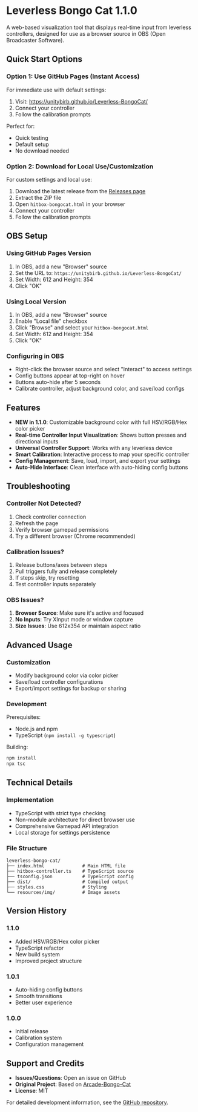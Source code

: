 # Leverless Bongo Cat 1.1.0

A web-based visualization tool that displays real-time input from leverless controllers, designed for use as a browser source in OBS (Open Broadcaster Software).

## Quick Start Options

### Option 1: Use GitHub Pages (Instant Access)
For immediate use with default settings:
1. Visit: https://unitybirb.github.io/Leverless-BongoCat/
2. Connect your controller
3. Follow the calibration prompts

Perfect for:
- Quick testing
- Default setup
- No download needed

### Option 2: Download for Local Use/Customization
For custom settings and local use:

1. Download the latest release from the [Releases page](https://github.com/unitybirb/leverless-bongo-cat/releases)
2. Extract the ZIP file
3. Open `hitbox-bongocat.html` in your browser
4. Connect your controller
5. Follow the calibration prompts

## OBS Setup

### Using GitHub Pages Version
1. In OBS, add a new "Browser" source
2. Set the URL to: `https://unitybirb.github.io/Leverless-BongoCat/`
3. Set Width: 612 and Height: 354
4. Click "OK"

### Using Local Version
1. In OBS, add a new "Browser" source
2. Enable "Local file" checkbox
3. Click "Browse" and select your `hitbox-bongocat.html`
4. Set Width: 612 and Height: 354
5. Click "OK"

### Configuring in OBS
- Right-click the browser source and select "Interact" to access settings
- Config buttons appear at top-right on hover
- Buttons auto-hide after 5 seconds
- Calibrate controller, adjust background color, and save/load configs

## Features

- **NEW in 1.1.0**: Customizable background color with full HSV/RGB/Hex color picker
- **Real-time Controller Input Visualization**: Shows button presses and directional inputs
- **Universal Controller Support**: Works with any leverless device
- **Smart Calibration**: Interactive process to map your specific controller
- **Config Management**: Save, load, import, and export your settings
- **Auto-Hide Interface**: Clean interface with auto-hiding config buttons

## Troubleshooting

### Controller Not Detected?
1. Check controller connection
2. Refresh the page
3. Verify browser gamepad permissions
4. Try a different browser (Chrome recommended)

### Calibration Issues?
1. Release buttons/axes between steps
2. Pull triggers fully and release completely
3. If steps skip, try resetting
4. Test controller inputs separately

### OBS Issues?
1. **Browser Source**: Make sure it's active and focused
2. **No Inputs**: Try XInput mode or window capture
3. **Size Issues**: Use 612x354 or maintain aspect ratio

## Advanced Usage

### Customization
- Modify background color via color picker
- Save/load controller configurations
- Export/import settings for backup or sharing

### Development
Prerequisites:
- Node.js and npm
- TypeScript (`npm install -g typescript`)

Building:
```bash
npm install
npx tsc
```

## Technical Details

### Implementation
- TypeScript with strict type checking
- Non-module architecture for direct browser use
- Comprehensive Gamepad API integration
- Local storage for settings persistence

### File Structure
```
leverless-bongo-cat/
├── index.html              # Main HTML file
├── hitbox-controller.ts    # TypeScript source
├── tsconfig.json           # TypeScript config
├── dist/                   # Compiled output
├── styles.css              # Styling
└── resources/img/          # Image assets
```

## Version History

### 1.1.0
- Added HSV/RGB/Hex color picker
- TypeScript refactor
- New build system
- Improved project structure

### 1.0.1
- Auto-hiding config buttons
- Smooth transitions
- Better user experience

### 1.0.0
- Initial release
- Calibration system
- Configuration management

## Support and Credits

- **Issues/Questions**: Open an issue on GitHub
- **Original Project**: Based on [Arcade-Bongo-Cat](https://github.com/ROMthesheep/Arcade-Bongo-Cat)
- **License**: MIT

For detailed development information, see the [GitHub repository](https://github.com/unitybirb/leverless-bongo-cat).